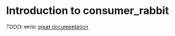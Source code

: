 # Introduction to consumer_rabbit

TODO: write [great documentation](http://jacobian.org/writing/what-to-write/)

